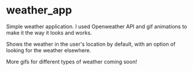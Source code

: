 # weather_app

Simple weather application. I used Openweather API and gif animations to make it the way it looks and works.

Shows the weather in the user's location by default, with an option of looking for the weather elsewhere.

More gifs for different types of weather coming soon!
